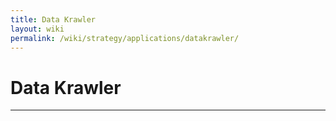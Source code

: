 ```yaml
---
title: Data Krawler
layout: wiki
permalink: /wiki/strategy/applications/datakrawler/
---
```


# Data Krawler
---